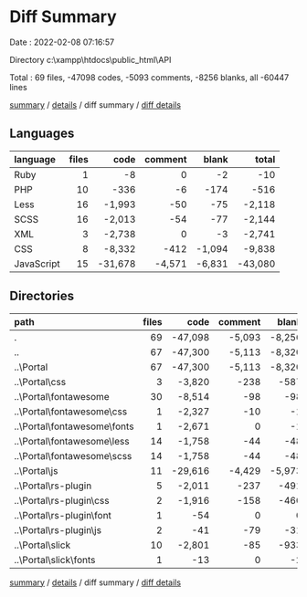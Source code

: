 # Diff Summary

Date : 2022-02-08 07:16:57

Directory c:\xampp\htdocs\public_html\API

Total : 69 files,  -47098 codes, -5093 comments, -8256 blanks, all -60447 lines

[summary](results.md) / [details](details.md) / diff summary / [diff details](diff-details.md)

## Languages
| language | files | code | comment | blank | total |
| :--- | ---: | ---: | ---: | ---: | ---: |
| Ruby | 1 | -8 | 0 | -2 | -10 |
| PHP | 10 | -336 | -6 | -174 | -516 |
| Less | 16 | -1,993 | -50 | -75 | -2,118 |
| SCSS | 16 | -2,013 | -54 | -77 | -2,144 |
| XML | 3 | -2,738 | 0 | -3 | -2,741 |
| CSS | 8 | -8,332 | -412 | -1,094 | -9,838 |
| JavaScript | 15 | -31,678 | -4,571 | -6,831 | -43,080 |

## Directories
| path | files | code | comment | blank | total |
| :--- | ---: | ---: | ---: | ---: | ---: |
| . | 69 | -47,098 | -5,093 | -8,256 | -60,447 |
| .. | 67 | -47,300 | -5,113 | -8,320 | -60,733 |
| ..\Portal | 67 | -47,300 | -5,113 | -8,320 | -60,733 |
| ..\Portal\css | 3 | -3,820 | -238 | -587 | -4,645 |
| ..\Portal\fontawesome | 30 | -8,514 | -98 | -98 | -8,710 |
| ..\Portal\fontawesome\css | 1 | -2,327 | -10 | -1 | -2,338 |
| ..\Portal\fontawesome\fonts | 1 | -2,671 | 0 | -1 | -2,672 |
| ..\Portal\fontawesome\less | 14 | -1,758 | -44 | -48 | -1,850 |
| ..\Portal\fontawesome\scss | 14 | -1,758 | -44 | -48 | -1,850 |
| ..\Portal\js | 11 | -29,616 | -4,429 | -5,973 | -40,018 |
| ..\Portal\rs-plugin | 5 | -2,011 | -237 | -491 | -2,739 |
| ..\Portal\rs-plugin\css | 2 | -1,916 | -158 | -460 | -2,534 |
| ..\Portal\rs-plugin\font | 1 | -54 | 0 | 0 | -54 |
| ..\Portal\rs-plugin\js | 2 | -41 | -79 | -31 | -151 |
| ..\Portal\slick | 10 | -2,801 | -85 | -933 | -3,819 |
| ..\Portal\slick\fonts | 1 | -13 | 0 | -2 | -15 |

[summary](results.md) / [details](details.md) / diff summary / [diff details](diff-details.md)